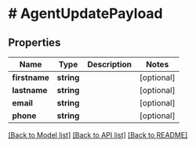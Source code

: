 # # AgentUpdatePayload


## Properties 


Name | Type | Description | Notes
------------ | ------------- | ------------- | -------------
**firstname**| **string** |   | [optional]
**lastname**| **string** |   | [optional]
**email**| **string** |   | [optional]
**phone**| **string** |   | [optional]


[[Back to Model list]](../../README.md#models) [[Back to API list]](../../README.md#endpoints) [[Back to README]](../../README.md)

